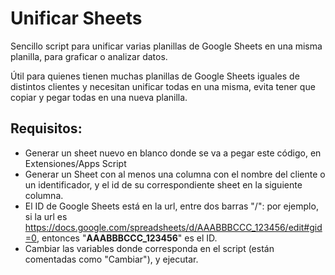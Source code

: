 # Unificar Sheets
Sencillo script para unificar varias planillas de Google Sheets en una misma planilla, para graficar o analizar datos.

Útil para quienes tienen muchas planillas de Google Sheets iguales de distintos clientes y necesitan unificar todas en una misma,
evita tener que copiar y pegar todas en una nueva planilla.

## Requisitos:

- Generar un sheet nuevo en blanco donde se va a pegar este código, en Extensiones/Apps Script
- Generar un Sheet con al menos una columna con el nombre del cliente o un identificador, y el id de su correspondiente sheet 
en la siguiente columna.
- El ID de Google Sheets está en la url, entre dos barras "/": 
por ejemplo, si la url es https://docs.google.com/spreadsheets/d/AAABBBCCC_123456/edit#gid=0, entonces "**AAABBBCCC_123456**" es el ID.
- Cambiar las variables donde corresponda en el script (están comentadas como "Cambiar"), y ejecutar.
